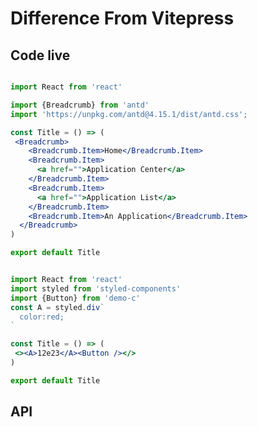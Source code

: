 # Difference From Vitepress

## Code live


```jsx 

import React from 'react'

import {Breadcrumb} from 'antd'
import 'https://unpkg.com/antd@4.15.1/dist/antd.css';

const Title = () => (
 <Breadcrumb>
    <Breadcrumb.Item>Home</Breadcrumb.Item>
    <Breadcrumb.Item>
      <a href="">Application Center</a>
    </Breadcrumb.Item>
    <Breadcrumb.Item>
      <a href="">Application List</a>
    </Breadcrumb.Item>
    <Breadcrumb.Item>An Application</Breadcrumb.Item>
  </Breadcrumb>
)

export default Title
```


```jsx live=local

import React from 'react'
import styled from 'styled-components'
import {Button} from 'demo-c'
const A = styled.div`
  color:red;
`

const Title = () => (
 <><A>12e23</A><Button /></>
)

export default Title
```

## API

<API export="Column"></API>

